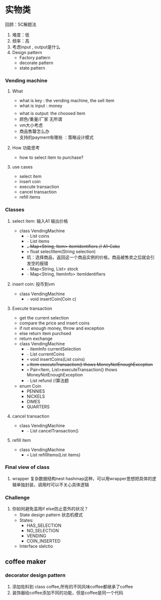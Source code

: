 # 实物类
回顾：5C解题法

1. 难度：低
2. 频率：高
3. 考虑input , output是什么
4. Design pattern
    - Factory pattern
    - decorate pattern
    - state pattern

### Vending machine
1. What
    - what is key : the vending machine, the sell item
    - what is input : money $$$$
    - what is output: the choosed item
    - 颜色/重量/厂家 无所谓
    - vm大小考虑
    - 商品售罄怎么办
    - 支持的payment有哪些 ：策略设计模式
2. How 功能思考
    - how to select item to purchase? 

3. use cases
    - select item
    - insert coin
    - execute transaction
    - cancel transaction
    - refill items

### Classes
1. select item: 输入A1 输出价格
    - class VendingMachine
      - `-` List<Coin> coins
      - `-` List<Item> items
      - ~~`-` Map<String, Item> itemIdentifiers // A1-Coke~~
      - `+` float selectItem(String selection)
      - 坑：选择商品，返回这一个商品实例的价格，商品被售卖之后就会引发空的报错
      - `-` Map<String, List<Item>> stock
      - `-` Map<String, ItemInfo> itemIdentifiers
2. insert coin: 投币到vm
    - class VendingMachine
      - `-` void insertCoin(Coin c)

3. Execute transaction
    - get the current selection
    - compare the price and insert coins
    - if not enough money, throw and exception
    - else return item purchsed
    - return exchange
    - class VendingMachine
      - `-` itemInfo currentSelection
      - `-` List<Coin> currentCoins
      - `+` void insertCoins(List<Coin> coins)
      - ~~`+` Item executeTransaction() thows MoneyNotEnoughException~~
      - `+` Pair<Item, List<Coin>>executeTransaction() thows MoneyNotEnoughException
      - `-` List<Coin> refund //算法题
    - enum Coin
      - PENNIES
      - NICKELS
      - DIMES
      - QUARTERS
    
4. cancel transaction
    - class VendingMachine
      - `-` List<Coin> cancelTransaction()
5. refill item
    - class VendingMachine
      - `+` List<Item> refillItems(List<Item> items)

### Final view of class  
1. wrapper 复杂数据结构nest hashmap这种，可以用wrapper思想把具体的逻辑单独封装，调用时可以不关心具体逻辑


### Challenge
1. 你如何避免滥用if else防止意外的状况？
    - State design pattern 状态机模式
    - States:
      - HAS_SELECTION
      - NO_SELECTION
      - VENDING
      - COIN_INSERTED
    - Interface slelctio

## coffee maker


### decorator design pattern
1. 添加佐料到 class coffee,所有的不同风味coffee都继承了coffee
2. 装饰器给coffee添加不同的功能，但是coffee是同一个代码